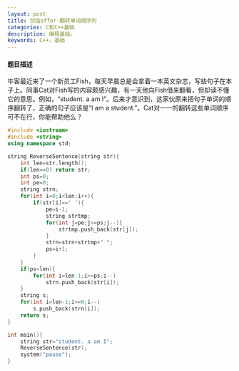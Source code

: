 ```yaml
---
layout: post
title: 剑指offer-翻转单词顺序列
categories: C和C++基础
description: 编程基础。
keywords: C++，基础
---
```


#### 题目描述

牛客最近来了一个新员工Fish，每天早晨总是会拿着一本英文杂志，写些句子在本子上。同事Cat对Fish写的内容颇感兴趣，有一天他向Fish借来翻看，但却读不懂它的意思。例如，“student. a am I”。后来才意识到，这家伙原来把句子单词的顺序翻转了，正确的句子应该是“I am a student.”。Cat对一一的翻转这些单词顺序可不在行，你能帮助他么？

```cpp
#include <iostream>
#include <string>
using namespace std;

string ReverseSentence(string str){
	int len=str.length();
	if(len==0) return str;
	int ps=0;
	int pe=0;
	string strn;
	for(int i=0;i<len;i++){
		if(str[i]==' '){
			pe=i-1;
			string strtmp;
			for(int j=pe;j>=ps;j--){
				strtmp.push_back(str[j]);
			}
			strn=strn+strtmp+" ";
			ps=i+1;
		}
	}
	if(ps<len){
		for(int i=len-1;i>=ps;i--)
			strn.push_back(str[i]);
	}
	string s;
	for(int i=len-1;i>=0;i--)
		s.push_back(strn[i]);
	return s;
}

int main(){
	string str="student. a am I";
	ReverseSentence(str);
	system("pause");
}
```





